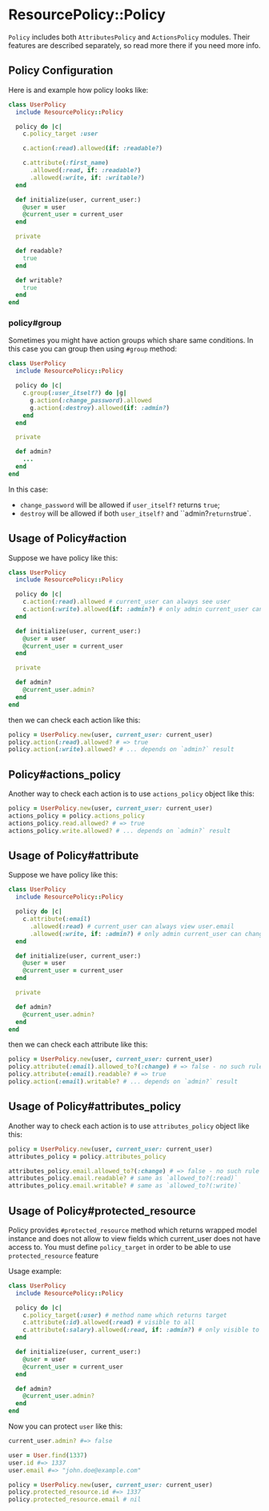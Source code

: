 # ResourcePolicy::Policy

`Policy` includes both `AttributesPolicy` and `ActionsPolicy` modules. Their features are described separately, so read more there if you need more info.

## Policy Configuration

Here is and example how policy looks like:

```ruby
class UserPolicy
  include ResourcePolicy::Policy

  policy do |c|
    c.policy_target :user

    c.action(:read).allowed(if: :readable?)

    c.attribute(:first_name)
      .allowed(:read, if: :readable?)
      .allowed(:write, if: :writable?)
  end

  def initialize(user, current_user:)
    @user = user
    @current_user = current_user
  end

  private

  def readable?
    true
  end

  def writable?
    true
  end
end
```

### policy#group

Sometimes you might have action groups which share same conditions. In this case you can group then using `#group` method:

```ruby
class UserPolicy
  include ResourcePolicy::Policy

  policy do |c|
    c.group(:user_itself?) do |g|
      g.action(:change_password).allowed
      g.action(:destroy).allowed(if: :admin?)
    end
  end

  private

  def admin?
    ...
  end
end
```

In this case:

* `change_password` will be allowed if `user_itself?` returns `true`;
* `destroy` will be allowed if both `user_itself?` and ``admin?` returns `true`.


## Usage of Policy#action

Suppose we have policy like this:

```ruby
class UserPolicy
  include ResourcePolicy::Policy

  policy do |c|
    c.action(:read).allowed # current_user can always see user
    c.action(:write).allowed(if: :admin?) # only admin current_user can update user
  end

  def initialize(user, current_user:)
    @user = user
    @current_user = current_user
  end

  private

  def admin?
    @current_user.admin?
  end
end
```

then we can check each action like this:

```ruby
policy = UserPolicy.new(user, current_user: current_user)
policy.action(:read).allowed? # => true
policy.action(:write).allowed? # ... depends on `admin?` result
```

## Policy#actions_policy

Another way to check each action is to use `actions_policy` object like this:

```ruby
policy = UserPolicy.new(user, current_user: current_user)
actions_policy = policy.actions_policy
actions_policy.read.allowed? # => true
actions_policy.write.allowed? # ... depends on `admin?` result
```

## Usage of Policy#attribute

Suppose we have policy like this:

```ruby
class UserPolicy
  include ResourcePolicy::Policy

  policy do |c|
    c.attribute(:email)
      .allowed(:read) # current_user can always view user.email
      .allowed(:write, if: :admin?) # only admin current_user can change email
  end

  def initialize(user, current_user:)
    @user = user
    @current_user = current_user
  end

  private

  def admin?
    @current_user.admin?
  end
end
```

then we can check each attribute like this:

```ruby
policy = UserPolicy.new(user, current_user: current_user)
policy.attribute(:email).allowed_to?(:change) # => false - no such rule
policy.attribute(:email).readable? # => true
policy.action(:email).writable? # ... depends on `admin?` result
```

## Usage of Policy#attributes_policy

Another way to check each action is to use `attributes_policy` object like this:

```ruby
policy = UserPolicy.new(user, current_user: current_user)
attributes_policy = policy.attributes_policy

attributes_policy.email.allowed_to?(:change) # => false - no such rule
attributes_policy.email.readable? # same as `allowed_to?(:read)`
attributes_policy.email.writable? # same as `allowed_to?(:write)`
```

## Usage of Policy#protected_resource

Policy provides `#protected_resource` method which returns wrapped model instance and does not allow to view fields which current_user does not have access to. You must define `policy_target` in order to be able to use `protected_resource` feature

Usage example:

```ruby
class UserPolicy
  include ResourcePolicy::Policy

  policy do |c|
    c.policy_target(:user) # method name which returns target
    c.attribute(:id).allowed(:read) # visible to all
    c.attribute(:salary).allowed(:read, if: :admin?) # only visible to admin
  end

  def initialize(user, current_user:)
    @user = user
    @current_user = current_user
  end

  def admin?
    @current_user.admin?
  end
end
```

Now you can protect `user` like this:

```ruby
current_user.admin? #=> false

user = User.find(1337)
user.id #=> 1337
user.email #=> "john.doe@example.com"

policy = UserPolicy.new(user, current_user: current_user)
policy.protected_resource.id #=> 1337
policy.protected_resource.email # nil
```
